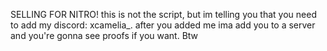 SELLING FOR NITRO! this is not the script, but im telling you that you need to add my discord: xcamelia_.
after you added me ima add you to a server and you're gonna see proofs if you want. Btw 

